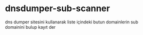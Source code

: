 # dnsdumper-sub-scanner
dns dumper sitesini kullanarak liste içindeki butun domainlerin sub domainini  bulup kayıt der
